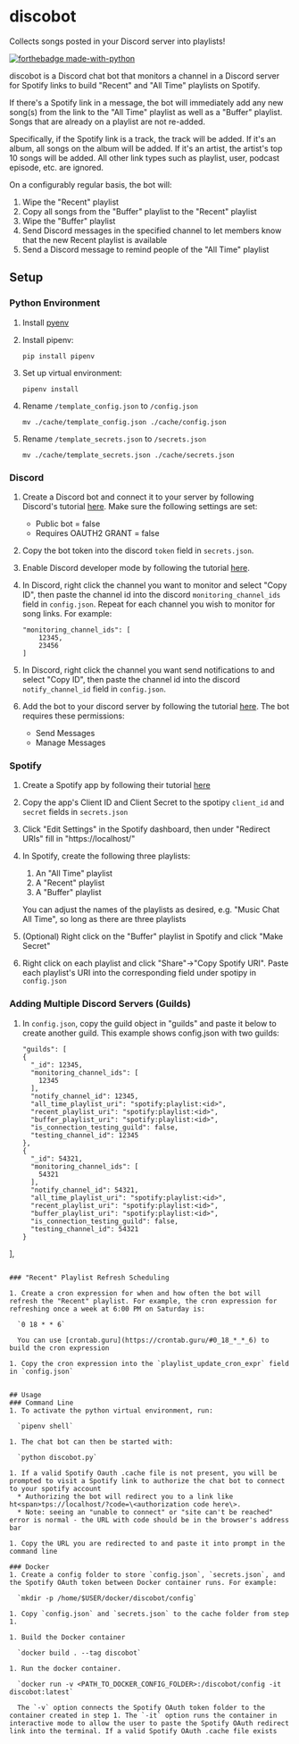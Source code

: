 # discobot
Collects songs posted in your Discord server into playlists!

[![forthebadge made-with-python](http://ForTheBadge.com/images/badges/made-with-python.svg)](https://www.python.org/)

discobot is a Discord chat bot that monitors a channel in a Discord server for Spotify links to build "Recent" and "All Time" playlists on Spotify.

If there's a Spotify link in a message, the bot will immediately add any new song(s) from the link to the "All Time" playlist as well as a "Buffer" playlist. Songs that are already on a playlist are not re-added.

Specifically, if the Spotify link is a track, the track will be added. If it's an album, all songs on the album will be added. If it's an artist, the artist's top 10 songs will be added. All other link types such as playlist, user, podcast episode, etc. are ignored.

On a configurably regular basis, the bot will:
    
1. Wipe the "Recent" playlist
1. Copy all songs from the "Buffer" playlist to the "Recent" playlist
1. Wipe the "Buffer" playlist
1. Send Discord messages in the specified channel to let members know that the new Recent playlist is available
1. Send a Discord message to remind people of the "All Time" playlist


## Setup
### Python Environment
1.  Install [pyenv](https://github.com/pyenv/pyenv)
1.  Install pipenv:

    `pip install pipenv`

1. Set up virtual environment:

    `pipenv install`

1. Rename `/template_config.json` to `/config.json`

    `mv ./cache/template_config.json ./cache/config.json`

1. Rename `/template_secrets.json` to `/secrets.json`

    `mv ./cache/template_secrets.json ./cache/secrets.json`

### Discord

1. Create a Discord bot and connect it to your server by following Discord's tutorial [here](https://discordpy.readthedocs.io/en/latest/discord.html). Make sure the following settings are set:
    * Public bot = false
    * Requires OAUTH2 GRANT = false

1. Copy the bot token into the discord `token` field in `secrets.json`.

1. Enable Discord developer mode by following the tutorial [here](https://discordia.me/en/developer-mode).

1. In Discord, right click the channel you want to monitor and select "Copy ID", then paste the channel id into the discord `monitoring_channel_ids` field in `config.json`. Repeat for each channel you wish to monitor for song links. For example:

    ```
    "monitoring_channel_ids": [
        12345,
        23456
    ]
    ```

1. In Discord, right click the channel you want send notifications to and select "Copy ID", then paste the channel id into the discord `notify_channel_id` field in `config.json`.

1. Add the bot to your discord server by following the tutorial [here](https://discordpy.readthedocs.io/en/latest/discord.html#inviting-your-bot). The bot requires these permissions:
    * Send Messages
    * Manage Messages


### Spotify
1. Create a Spotify app by following their tutorial [here](https://developer.spotify.com/documentation/general/guides/app-settings/#register-your-app)

1. Copy the app's Client ID and Client Secret to the spotipy `client_id` and `secret` fields in `secrets.json`

1. Click "Edit Settings" in the Spotify dashboard, then under "Redirect URIs" fill in "ht<span>tps://localhost/"

1. In Spotify, create the following three playlists:
    1. An "All Time" playlist
    1. A "Recent" playlist
    1. A "Buffer" playlist
    
    You can adjust the names of the playlists as desired, e.g. "Music Chat All Time", so long as there are three playlists

1. (Optional) Right click on the "Buffer" playlist in Spotify and click "Make Secret"

1. Right click on each playlist and click "Share"->"Copy Spotify URI". Paste each playlist's URI into the corresponding field under spotipy in `config.json`

### Adding Multiple Discord Servers (Guilds)
1. In `config.json`, copy the guild object in "guilds" and paste it below to create another guild. This example shows config.json with two guilds:

    ```
    "guilds": [
    {
      "_id": 12345,
      "monitoring_channel_ids": [
        12345
      ],
      "notify_channel_id": 12345,
      "all_time_playlist_uri": "spotify:playlist:<id>",
      "recent_playlist_uri": "spotify:playlist:<id>",
      "buffer_playlist_uri": "spotify:playlist:<id>",
      "is_connection_testing_guild": false,
      "testing_channel_id": 12345
    },
    {
      "_id": 54321,
      "monitoring_channel_ids": [
        54321
      ],
      "notify_channel_id": 54321,
      "all_time_playlist_uri": "spotify:playlist:<id>",
      "recent_playlist_uri": "spotify:playlist:<id>",
      "buffer_playlist_uri": "spotify:playlist:<id>",
      "is_connection_testing_guild": false,
      "testing_channel_id": 54321
    }
  ],
  ```

### "Recent" Playlist Refresh Scheduling

1. Create a cron expression for when and how often the bot will refresh the "Recent" playlist. For example, the cron expression for refreshing once a week at 6:00 PM on Saturday is:

    `0 18 * * 6`

    You can use [crontab.guru](https://crontab.guru/#0_18_*_*_6) to build the cron expression

1. Copy the cron expression into the `playlist_update_cron_expr` field in `config.json`


## Usage
### Command Line
1. To activate the python virtual environment, run:
    
    `pipenv shell`

1. The chat bot can then be started with:

    `python discobot.py`

1. If a valid Spotify Oauth .cache file is not present, you will be prompted to visit a Spotify link to authorize the chat bot to connect to your spotify account
    * Authorizing the bot will redirect you to a link like ht<span>tps://localhost/?code=\<authorization code here\>.
    * Note: seeing an "unable to connect" or "site can't be reached" error is normal - the URL with code should be in the browser's address bar

1. Copy the URL you are redirected to and paste it into prompt in the command line

### Docker
1. Create a config folder to store `config.json`, `secrets.json`, and the Spotify OAuth token between Docker container runs. For example:
    
    `mkdir -p /home/$USER/docker/discobot/config`

1. Copy `config.json` and `secrets.json` to the cache folder from step 1.

1. Build the Docker container
    
    `docker build . --tag discobot`

1. Run the docker container.

    `docker run -v <PATH_TO_DOCKER_CONFIG_FOLDER>:/discobot/config -it discobot:latest`

    The `-v` option connects the Spotify OAuth token folder to the container created in step 1. The `-it` option runs the container in interactive mode to allow the user to paste the Spotify OAuth redirect link into the terminal. If a valid Spotify OAuth .cache file exists 
